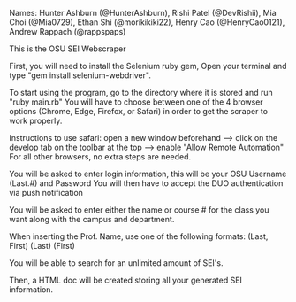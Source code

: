 Names: Hunter Ashburn (@HunterAshburn), Rishi Patel (@DevRishii), Mia Choi (@Mia0729), Ethan Shi (@morikikiki22), Henry Cao (@HenryCao0121), Andrew Rappach (@rappspaps)

This is the OSU SEI Webscraper

First, you will need to install the Selenium ruby gem, Open your terminal and type "gem install selenium-webdriver".

To start using the program, go to the directory where it is stored and run "ruby main.rb"
You will have to choose between one of the 4 browser options (Chrome, Edge, Firefox, or Safari) in order to get the scraper to work properly.

Instructions to use safari: open a new window beforehand --> click on the develop tab on the toolbar at the top --> enable "Allow Remote Automation"
For all other browsers, no extra steps are needed.

You will be asked to enter login information, this will be your OSU Username (Last.#) and Password
You will then have to accept the DUO authentication via push notification

You will be asked to enter either the name or course # for the class you want along with the campus and department.

When inserting the Prof. Name, use one of the following formats: 
  (Last, First)
  (Last)
  (First)
  
You will be able to search for an unlimited amount of SEI's.

Then, a HTML doc will be created storing all your generated SEI information.

